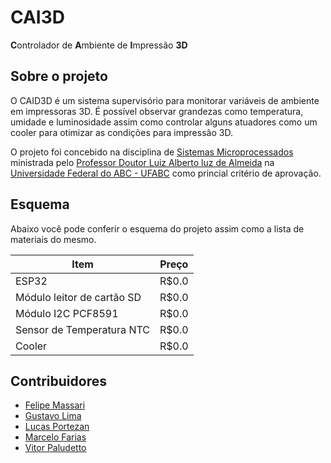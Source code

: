 # CAI3D
**C**ontrolador de **A**mbiente de **I**mpressão **3D**

## Sobre o projeto
O CAID3D é um sistema supervisório para monitorar variáveis de ambiente em impressoras 3D. É possível observar grandezas como temperatura, umidade e luminosidade assim como controlar alguns atuadores como um cooler para otimizar as condições para impressão 3D.

O projeto foi concebido na disciplina de [Sistemas Microprocessados](http://prograd.ufabc.edu.br/cg/2016/OD3_PPC_ENGS_2017_IVextra.pdf) ministrada pelo [Professor Doutor Luiz Alberto luz de Almeida](http://lattes.cnpq.br/5634939832159456) na [Universidade Federal do ABC - UFABC](http://www.ufabc.edu.br/) como princial critério de aprovação.

## Esquema
Abaixo você pode conferir o esquema do projeto assim como a lista de materiais do mesmo.

[logo]: https://github.com/marcelojrfarias/cai3d/raw/master/resources/CAI3D.png

| Item                       | Preço  |
| -------------------------- | :-----:|
| ESP32                      | R$0.0 |
| Módulo leitor de cartão SD | R$0.0 |
| Módulo I2C PCF8591         | R$0.0 |
| Sensor de Temperatura NTC  | R$0.0 |
| Cooler                     | R$0.0 |

## Contribuidores
- [Felipe Massari](https://github.com/felipemassari)
- [Gustavo Lima](https://github.com/gustavolimadc)
- [Lucas Portezan](https://github.com/lucasportezan)
- [Marcelo Farias](https://github.com/marcelojrfarias)
- [Vitor Paludetto](https://github.com/vitorpaludetto)

